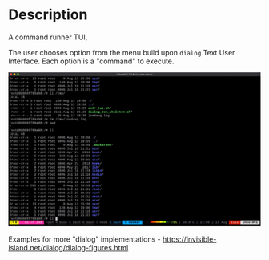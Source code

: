# Description

A command runner TUI,

The user chooses option from the menu build upon `dialog` Text User Interface.
Each option is a "command" to execute.

![](tui_v0.1.gif)

Examples for more "dialog" implementations - 
https://invisible-island.net/dialog/dialog-figures.html